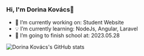 ### Hi, I'm Dorina Kovács👋


- 🔭 I’m currently working on: Student Website
- 💡 I’m currently learning: NodeJs, Angular, Laravel
- 🏫 I’m going to finish school at: 2023.05.28

![Dorina Kovács's GitHub stats](https://github-readme-stats.vercel.app/api?username=Kdorina&show_icons=true&theme=radical)
